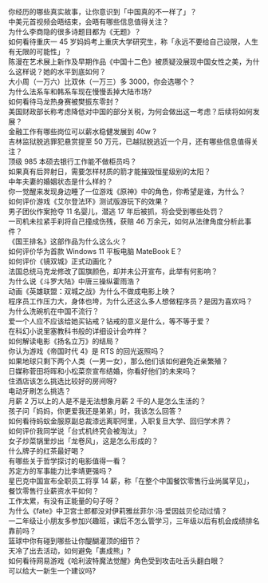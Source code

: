 你经历的哪些真实故事，让你意识到「中国真的不一样了」？  
中美元首视频会晤结束，会晤有哪些信息值得关注？  
为什么李商隐的很多诗题目都为《无题》？  
如何看待重庆一 45 岁妈妈考上重庆大学研究生，称「永远不要给自己设限，人生有无限的可能性」？  
陈漫在艺术展上新作及早期作品《中国十二色》被质疑没展现中国女性之美，为什么这样说？她的水平到底如何？  
大小周（一万六）比双休（一万三）多 3000，你会选哪个？  
为什么法系车和韩系车现在慢慢丢掉大陆市场?  
如何看待马龙热身赛被樊振东零封？  
美国财政部长称考虑降低对中国的部分关税，为何会做出这一考虑？后续将如何发展？  
金融工作有哪些岗位可以薪水稳健发展到 40w ?  
吉林监狱脱逃罪犯悬赏提至 50 万元，已越狱脱逃近一个月，还有哪些信息值得关注？  
顶级 985 本硕去银行工作能不做柜员吗？  
如果真有后羿射日，需要怎样材质的箭才能摧毁恒星级别的太阳？  
中年夫妻的婚姻状态是什么样的？  
你一觉醒来发现身边睡了一位游戏《原神》中的角色，你希望是谁，为什么？  
如何评价游戏《艾尔登法环》测试版游玩下的效果？  
男子团伙作案抢夺 11 名婴儿，潜逃 17 年后被抓，将会受到哪些处罚？  
一司机未拉紧手刹将自己撞成伤残，获赔 46 万余元，如何从法律角度分析此事件？  
《国王排名》这部作品为什么这么火？  
如何评价华为首款 Windows 11 平板电脑 MateBook E？  
如何评价《镜双城》正式动画化？  
法国总统马克龙修改了国旗颜色，却并未公开宣布，此举有何影响？  
为什么说《斗罗大陆》中唐三操纵霍雨浩？  
动画《英雄联盟：双城之战》为什么不做成电影上映？  
程序员工作压力大，身体也垮，为什么还这么多人想做程序员？是因为喜欢吗？  
为什么洗碗机在中国不流行？  
爱一个人应不应该给她买钻戒？钻戒的意义是什么，等不等于爱？  
在科幻小说里塞教科书般的详细设计会咋样？  
如何解读电影《扬名立万》的结局？  
你认为游戏《帝国时代 4》是 RTS 的回光返照吗？  
如果地球只剩下两个人类（一男一女），那么他们该如何避免近亲繁殖？  
日媒称菅田将晖和小松菜奈宣布结婚，你看好他们的未来吗？  
住酒店该怎么挑选比较好的房间呀?  
电动牙刷怎么挑选？  
月薪 2 万以上的人是不是无法想象月薪 2 千的人是怎么生活的？  
孩子问「妈妈，你更爱我还是弟弟」时，我该怎么回答？  
如何看待蚂蚁金服原副总裁漆远离职阿里，入职复旦大学、回归学术界？  
如何评价我同学说「台式机终究会被淘汰」？  
女子炒菜锅里炒出「龙卷风」，这是怎么形成的？  
什么牌子的红茶最好喝？  
有哪些关于哲学探讨的电影值得一看？  
苏定方的军事能力比李靖更强吗？  
星巴克中国宣布全职员工将享 14 薪，称「在整个中国餐饮零售行业尚属罕见」，餐饮零售行业薪资水平如何？  
工作太累，有没有正能量的句子呀？  
为什么《fate》中卫宫士郎都没对伊莉雅丝菲尔·冯·爱因兹贝伦动过情？  
一二年级让小朋友多参加兴趣班，课后不怎么管学习，三年级以后有机会成绩排名靠前吗？  
篮球中你有碰到哪些让你醍醐灌顶的细节？  
天冷了出去活动，如何避免「裹成熊」?  
如何看待网易游戏《哈利波特魔法觉醒》角色受到攻击吐舌头翻白眼？  
可以给大一新生一个建议吗?  
